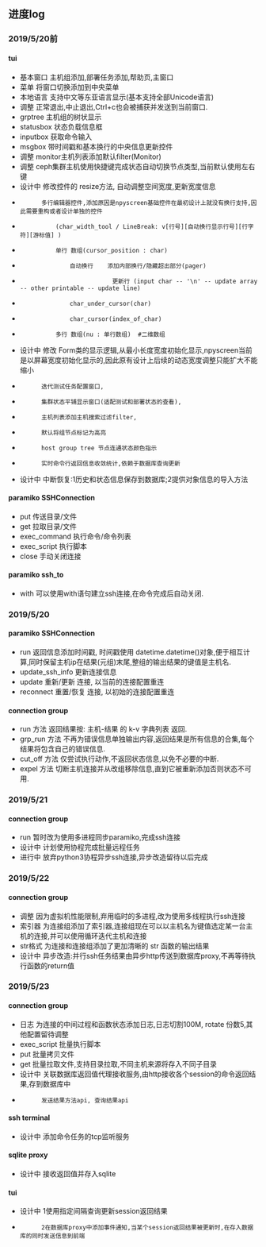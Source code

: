 ## 进度log
### 2019/5/20前
#### tui
* 基本窗口  主机组添加,部署任务添加,帮助页,主窗口
* 菜单      将窗口切换添加到中央菜单
* 本地语言  支持中文等东亚语言显示(基本支持全部Unicode语言)
* 调整      正常退出,中止退出,Ctrl+c也会被捕获并发送到当前窗口.      
* grptree   主机组的树状显示
* statusbox 状态负载信息框
* inputbox  获取命令输入
* msgbox    带时间戳和基本换行的中央信息更新控件
* 调整      monitor主机列表添加默认filter(Monitor)
* 调整      ceph集群主机使用快捷键完成状态自动切换节点类型,当前默认使用左右键
* 设计中    修改控件的 resize方法, 自动调整空间宽度,更新宽度信息
*           多行编辑器控件,添加原因是npyscreen基础控件在最初设计上就没有换行支持,因此需要重构或者设计单独的控件
*               (char_width_tool / LineBreak: v[行号][自动换行显示行号][行字符][游标值] )
*               单行 数组(cursor_position : char)
*                   自动换行    添加内部换行/隐藏超出部分(pager)
*                               更新行 (input char -- '\n' -- update array -- other printable -- update line)
*                   char_under_cursor(char)
*                   char_cursor(index_of_char)
*               多行 数组(nu : 单行数组)  #二维数组
* 设计中    修改 Form类的显示逻辑,从最小长度宽度初始化显示,npyscreen当前是以屏幕宽度初始化显示的,因此原有设计上后续的动态宽度调整只能扩大不能缩小
*           迭代测试任务配置窗口,
*           集群状态平铺显示窗口(适配测试和部署状态的查看),
*           主机列表添加主机搜索过滤filter,
*           默认将组节点标记为高亮
*           host group tree 节点连通状态颜色指示
*           实时命令行返回信息收敛统计,依赖于数据库查询更新
* 设计中    中断恢复:1历史和状态信息保存到数据库;2提供对象信息的导入方法
#### paramiko SSHConnection
* put       传送目录/文件
* get       拉取目录/文件
* exec_command  执行命令/命令列表
* exec_script   执行脚本
* close     手动关闭连接
#### paramiko ssh_to
* with      可以使用with语句建立ssh连接,在命令完成后自动关闭.

### 2019/5/20 
#### paramiko SSHConnection
* run       返回信息添加时间戳, 时间戳使用 datetime.datetime()对象,便于相互计算,同时保留主机ip在结果(元组)末尾,整组的输出结果的键值是主机名.
* update_ssh_info   更新连接信息
* update    重新/更新 连接, 以当前的连接配置重连
* reconnect 重置/恢复 连接, 以初始的连接配置重连
#### connection group
* run       方法 返回结果按: 主机-结果 的 k-v 字典列表 返回.
* grp_run   方法 不再为错误信息单独输出内容,返回结果是所有信息的合集,每个结果将包含自己的错误信息.
* cut_off   方法 仅尝试执行动作,不返回状态信息,以免不必要的中断.
* expel     方法 切断主机连接并从改组移除信息,直到它被重新添加否则状态不可用.

### 2019/5/21
#### connection group
* run       暂时改为使用多进程同步paramiko,完成ssh连接
* 设计中    计划使用协程完成批量远程任务
* 进行中    放弃python3协程异步ssh连接,异步改造留待以后完成

### 2019/5/22
#### connection group
* 调整      因为虚拟机性能限制,弃用临时的多进程,改为使用多线程执行ssh连接
* 索引器    为连接组添加了索引器,连接组现在可以以主机名为键值选定某一台主机的连接,并可以使用循环迭代主机和连接
* str格式   为连接和连接组添加了更加清晰的 str 函数的输出结果
* 设计中    异步改造:并行ssh任务结果由异步http传送到数据库proxy,不再等待执行函数的return值

### 2019/5/23
#### connection group
* 日志      为连接的中间过程和函数状态添加日志,日志切割100M, rotate 份数5,其他配置留待调整
* exec_script 批量执行脚本
* put       批量拷贝文件
* get       批量拉取文件,支持目录拉取,不同主机来源将存入不同子目录
* 设计中    关联数据库返回值代理接收服务,由http接收各个session的命令返回结果,存到数据库中
*           发送结果方法api, 查询结果api

#### ssh terminal
* 设计中    添加命令任务的tcp监听服务

#### sqlite proxy
* 设计中    接收返回值并存入sqlite

#### tui
* 设计中    1使用指定间隔查询更新session返回结果
*           2在数据库proxy中添加事件通知,当某个session返回结果被更新时,在存入数据库的同时发送信息到前端




